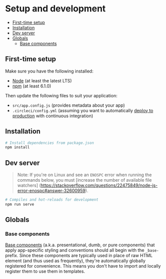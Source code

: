 # Setup and development

- [First-time setup](#first-time-setup)
- [Installation](#installation)
- [Dev server](#dev-server)
- [Globals](#globals)
  - [Base components](#base-components)

## First-time setup

Make sure you have the following installed:

- [Node](https://nodejs.org/en/) (at least the latest LTS)
- [npm](https://www.npmjs.com/get-npm) (at least 6.1.0)

Then update the following files to suit your application:

- `src/app.config.js` (provides metadata about your app)
- `.circleci/config.yml` (assuming you want to automatically [deploy to production](production.md)
 with continuous integration)

## Installation

```bash
# Install dependencies from package.json
npm install
```

## Dev server

> Note: If you're on Linux and see an `ENOSPC` error when running the commands below, you must
 [increase the number of available file watchers]
 (https://stackoverflow.com/questions/22475849/node-js-error-enospc#answer-32600959).

```bash
# Compiles and hot-reloads for development
npm run serve

```

## Globals

### Base components

[Base components](https://vuejs.org/v2/style-guide/#Base-component-names-strongly-recommended)
 (a.k.a. presentational, dumb, or pure components) that apply app-specific styling and conventions
  should all begin with the `_base-` prefix. Since these components are typically used in place of
   raw HTML element (and thus used as frequently), they're automatically globally registered for convenience.
    This means you don't have to import and locally register them to use them in templates.
